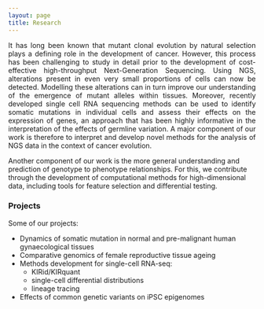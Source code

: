 ```yaml
---
layout: page
title: Research
---
```


<p align="justify">It has long been known that mutant clonal evolution by natural selection plays a defining role in the development of cancer. However, this process has been challenging to study in detail prior to the development of cost-effective high-throughput Next-Generation Sequencing. Using NGS, alterations present in even very small proportions of cells can now be detected. Modelling these alterations can in turn improve our understanding of the emergence of mutant alleles within tissues. Moreover, recently developed single cell RNA sequencing methods can be used to identify somatic mutations in individual cells and assess their effects on the expression of genes, an approach that has been highly informative in the interpretation of the effects of germline variation. A major component of our work is therefore to interpret and develop novel methods for the analysis of NGS data in the context of cancer evolution.

Another component of our work is the more general understanding and prediction of genotype to phenotype relationships. For this, we contribute through the development of computational methods for high-dimensional data, including tools for feature selection and differential testing.</p>

### Projects

Some of our projects:
* Dynamics of somatic mutation in normal and pre-malignant human gynaecological tissues
* Comparative genomics of female reproductive tissue ageing
* Methods development for single-cell RNA-seq: 
  * KIRid/KIRquant
  * single-cell differential distributions
  * lineage tracing
* Effects of common genetic variants on iPSC epigenomes 



